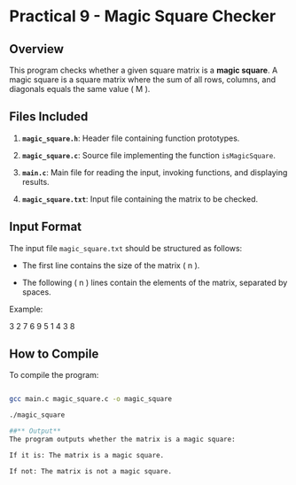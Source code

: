 # Practical 9 - Magic Square Checker

## Overview

This program checks whether a given square matrix is a **magic square**. A magic square is a square matrix where the sum of all rows, columns, and diagonals equals the same value \( M \).

## Files Included

1. **`magic_square.h`**: Header file containing function prototypes.

2. **`magic_square.c`**: Source file implementing the function `isMagicSquare`.

3. **`main.c`**: Main file for reading the input, invoking functions, and displaying results.

4. **`magic_square.txt`**: Input file containing the matrix to be checked.

## Input Format

The input file `magic_square.txt` should be structured as follows:

- The first line contains the size of the matrix \( n \).

- The following \( n \) lines contain the elements of the matrix, separated by spaces.

Example:

3 2 7 6 9 5 1 4 3 8

## How to Compile

To compile the program:

```bash

gcc main.c magic_square.c -o magic_square

./magic_square

##** Output**
The program outputs whether the matrix is a magic square:

If it is: The matrix is a magic square.

If not: The matrix is not a magic square.
